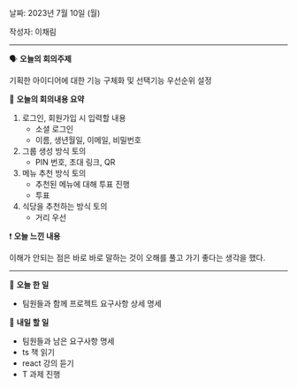 날짜: 2023년 7월 10일 (월)

작성자: 이채림

---

<aside>

🗣 **오늘의 회의주제**

</aside>

기획한 아이디어에 대한 기능 구체화 및 선택기능 우선순위 설정

<aside>

🎢 **오늘의 회의내용 요약**

</aside>

1. 로그인, 회원가입 시 입력할 내용
   - 소셜 로그인
   - 이름, 생년월일, 이메일, 비밀번호
2. 그룹 생성 방식 토의
   - PIN 번호, 초대 링크, QR
3. 메뉴 추천 방식 토의
   - 추천된 메뉴에 대해 투표 진행
   - 투표
4. 식당을 추천하는 방식 토의
   - 거리 우선

<aside>

❗ **오늘 느낀 내용**

</aside>

이해가 안되는 점은 바로 바로 말하는 것이 오해를 풀고 가기 좋다는 생각을 했다.

---

<aside>

🎵 **오늘 한 일**

</aside>

- 팀원들과 함께 프로젝트 요구사항 상세 명세

<aside>

🥊 **내일 할 일**

</aside>

- 팀원들과 남은 요구사항 명세
- ts 책 읽기
- react 강의 듣기
- T 과제 진행
